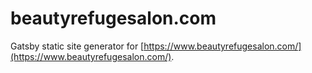 # beautyrefugesalon.com

Gatsby static site generator for [https://www.beautyrefugesalon.com/](https://www.beautyrefugesalon.com/).
